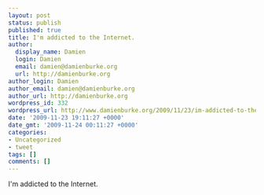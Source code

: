 ```yaml
---
layout: post
status: publish
published: true
title: I'm addicted to the Internet.
author:
  display_name: Damien
  login: Damien
  email: damien@damienburke.org
  url: http://damienburke.org
author_login: Damien
author_email: damien@damienburke.org
author_url: http://damienburke.org
wordpress_id: 332
wordpress_url: http://www.damienburke.org/2009/11/23/im-addicted-to-the-internet/
date: '2009-11-23 19:11:27 +0000'
date_gmt: '2009-11-24 00:11:27 +0000'
categories:
- Uncategorized
- tweet
tags: []
comments: []
---
```

<p>I'm addicted to the Internet.</p>
